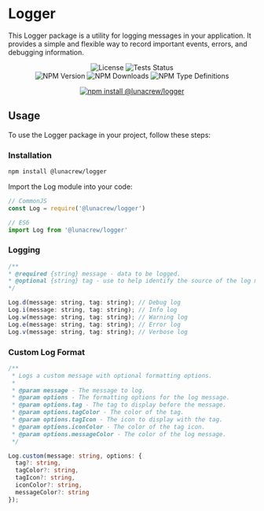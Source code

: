 # Logger

This Logger package is a utility for logging messages in your application. It provides a simple and flexible way to record important events, errors, and debugging information.

<p align="center">
  <img src="https://img.shields.io/npm/l/%40lunacrew%2Flogger?labelColor=181717" alt="License" />
  <img src="https://img.shields.io/github/actions/workflow/status/lunacrew/logger/coverage.yml?logo=jest&logoColor=C21325&label=tests&labelColor=181717" alt="Tests Status" />
  <br>
  <img src="https://img.shields.io/npm/v/%40lunacrew%2Flogger?label=version&logo=npm&labelColor=181717" alt="NPM Version" />
  <img src="https://img.shields.io/npm/dm/%40lunacrew%2Flogger?logo=npm&labelColor=181717&color=blue" alt="NPM Downloads" />
  <img alt="NPM Type Definitions" src="https://img.shields.io/npm/types/%40lunacrew%2Flogger?logo=npm&labelColor=181717">
</p>

<p align="center">
  <a href="https://www.npmjs.com/package/@lunacrew/logger" target="_blank">
    <img alt="npm install @lunacrew/logger" src="https://nodei.co/npm/@lunacrew/logger.png">
  </a>
</p>

## Usage

To use the Logger package in your project, follow these steps:

### Installation

  ```bash
  npm install @lunacrew/logger
  ```

Import the Log module into your code:

  ```js
  // CommonJS
  const Log = require('@lunacrew/logger')

  // ES6
  import Log from '@lunacrew/logger'
  ```

### Logging

  ```js
  /**
  * @required {string} message - data to be logged.
  * @optional {string} tag - use to help identify the source of the log message.
  */

  Log.d(message: string, tag: string); // Debug log
  Log.i(message: string, tag: string); // Info log
  Log.w(message: string, tag: string); // Warning log
  Log.e(message: string, tag: string); // Error log
  Log.v(message: string, tag: string); // Verbose log  
  ```

### Custom Log Format

```ts
/**
 * Logs a custom message with optional formatting options.
 * 
 * @param message - The message to log.
 * @param options - The formatting options for the log message.
 * @param options.tag - The tag to display before the message.
 * @param options.tagColor - The color of the tag.
 * @param options.tagIcon - The icon to display with the tag.
 * @param options.iconColor - The color of the tag icon.
 * @param options.messageColor - The color of the log message.
 */

Log.custom(message: string, options: {
  tag?: string,
  tagColor?: string,
  tagIcon?: string,
  iconColor?: string,
  messageColor?: string
});
```
